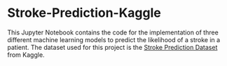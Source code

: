 # Stroke-Prediction-Kaggle

This Jupyter Notebook contains the code for the implementation of three different machine learning models to predict the likelihood of a stroke in a patient. The dataset used for this project is the [Stroke Prediction Dataset](https://www.kaggle.com/datasets/fedesoriano/stroke-prediction-dataset) from Kaggle.
